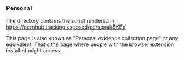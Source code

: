 ### Personal

The directory contains the script rendered in https://pornhub.tracking.exposed/personal/$KEY

This page is also known as "Personal evidence collection page" or any equivalent. That's the page where people with the browser extension installed might access.
